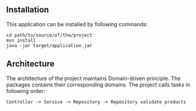 ## Installation

This application can be installed by following commands:

```
cd path/to/source/of/the/project
mvn install
java -jar target/application.jar
```

## Architecture

The architecture of the project maintains Domain-driven principle. The packages contains their corresponding domains. The project calls tasks in following order:

```
Controller -> Service -> Repository -> Repository validate products
```